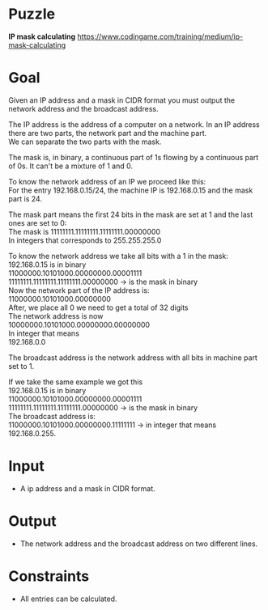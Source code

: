 # Puzzle
**IP mask calculating** https://www.codingame.com/training/medium/ip-mask-calculating

# Goal
Given an IP address and a mask in CIDR format you must output the network address and the broadcast address.

The IP address is the address of a computer on a network. In an IP address there are two parts, the network part and the machine part.  
We can separate the two parts with the mask.

The mask is, in binary, a continuous part of 1s flowing by a continuous part of 0s. It can't be a mixture of 1 and 0.

To know the network address of an IP we proceed like this:  
For the entry 192.168.0.15/24, the machine IP is 192.168.0.15 and the mask part is 24.

The mask part means the first 24 bits in the mask are set at 1 and the last ones are set to 0:  
The mask is 11111111.11111111.11111111.00000000  
In integers that corresponds to 255.255.255.0  

To know the network address we take all bits with a 1 in the mask:  
192.168.0.15 is in binary  
11000000.10101000.00000000.00001111  
11111111.11111111.11111111.00000000 -> is the mask in binary  
Now the network part of the IP address is:  
11000000.10101000.00000000  
After, we place all 0 we need to get a total of 32 digits  
The network address is now  
10000000.10101000.00000000.00000000  
In integer that means  
192.168.0.0  

The broadcast address is the network address with all bits in machine part set to 1.

If we take the same example we got this  
192.168.0.15 is in binary  
11000000.10101000.00000000.00001111  
11111111.11111111.11111111.00000000 -> is the mask in binary  
The broadcast address is:  
11000000.10101000.00000000.11111111 -> in integer that means 192.168.0.255.  

# Input
* A ip address and a mask in CIDR format.

# Output
* The network address and the broadcast address on two different lines.

# Constraints
* All entries can be calculated.
